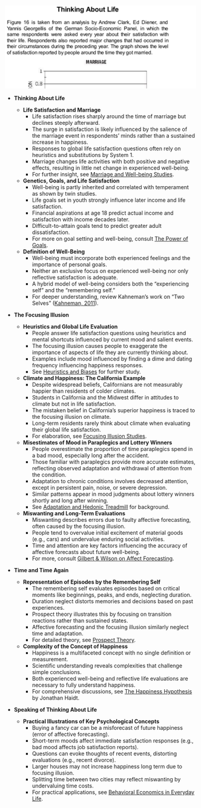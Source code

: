 ![ch38-thinking-life-TFaS](ch38-thinking-life-TFaS.best.png)

- **Thinking About Life**
  - **Life Satisfaction and Marriage**
    - Life satisfaction rises sharply around the time of marriage but declines steeply afterward.  
    - The surge in satisfaction is likely influenced by the salience of the marriage event in respondents’ minds rather than a sustained increase in happiness.  
    - Responses to global life satisfaction questions often rely on heuristics and substitutions by System 1.  
    - Marriage changes life activities with both positive and negative effects, resulting in little net change in experienced well-being.  
    - For further insight, see [Marriage and Well-being Studies](https://scholar.google.com/scholar?q=marriage+well-being).  
  - **Genetics, Goals, and Life Satisfaction**
    - Well-being is partly inherited and correlated with temperament as shown by twin studies.  
    - Life goals set in youth strongly influence later income and life satisfaction.  
    - Financial aspirations at age 18 predict actual income and satisfaction with income decades later.  
    - Difficult-to-attain goals tend to predict greater adult dissatisfaction.  
    - For more on goal setting and well-being, consult [The Power of Goals](https://www.apa.org/pubs/journals/releases/amp-a0034719.pdf).  
  - **Definition of Well-Being**
    - Well-being must incorporate both experienced feelings and the importance of personal goals.  
    - Neither an exclusive focus on experienced well-being nor only reflective satisfaction is adequate.  
    - A hybrid model of well-being considers both the “experiencing self” and the “remembering self.”  
    - For deeper understanding, review Kahneman’s work on “Two Selves” ([Kahneman, 2011](https://www.aeaweb.org/articles?id=10.1257/jep.25.1.3)).  

- **The Focusing Illusion**
  - **Heuristics and Global Life Evaluation**
    - People answer life satisfaction questions using heuristics and mental shortcuts influenced by current mood and salient events.  
    - The focusing illusion causes people to exaggerate the importance of aspects of life they are currently thinking about.  
    - Examples include mood influenced by finding a dime and dating frequency influencing happiness responses.  
    - See [Heuristics and Biases](https://en.wikipedia.org/wiki/Heuristics_in_judgment_and_decision-making) for further study.  
  - **Climate and Happiness: The California Example**
    - Despite widespread beliefs, Californians are not measurably happier than residents of colder climates.  
    - Students in California and the Midwest differ in attitudes to climate but not in life satisfaction.  
    - The mistaken belief in California’s superior happiness is traced to the focusing illusion on climate.  
    - Long-term residents rarely think about climate when evaluating their global life satisfaction.  
    - For elaboration, see [Focusing Illusion Studies](https://scholar.google.com/scholar?q=focusing+illusion).  
  - **Misestimates of Mood in Paraplegics and Lottery Winners**
    - People overestimate the proportion of time paraplegics spend in a bad mood, especially long after the accident.  
    - Those familiar with paraplegics provide more accurate estimates, reflecting observed adaptation and withdrawal of attention from the condition.  
    - Adaptation to chronic conditions involves decreased attention, except in persistent pain, noise, or severe depression.  
    - Similar patterns appear in mood judgments about lottery winners shortly and long after winning.  
    - See [Adaptation and Hedonic Treadmill](https://positivepsychology.com/hedonic-treadmill/) for background.  
  - **Miswanting and Long-Term Evaluations**
    - Miswanting describes errors due to faulty affective forecasting, often caused by the focusing illusion.  
    - People tend to overvalue initial excitement of material goods (e.g., cars) and undervalue enduring social activities.  
    - Time and attention are key factors influencing the accuracy of affective forecasts about future well-being.  
    - For more, consult [Gilbert & Wilson on Affect Forecasting](https://www.ncbi.nlm.nih.gov/pmc/articles/PMC2791912/).  

- **Time and Time Again**
  - **Representation of Episodes by the Remembering Self**
    - The remembering self evaluates episodes based on critical moments like beginnings, peaks, and ends, neglecting duration.  
    - Duration neglect distorts memories and decisions based on past experiences.  
    - Prospect theory illustrates this by focusing on transition reactions rather than sustained states.  
    - Affective forecasting and the focusing illusion similarly neglect time and adaptation.  
    - For detailed theory, see [Prospect Theory](https://www.princeton.edu/~kahneman/docs/Publications/prospect_theory.pdf).  
  - **Complexity of the Concept of Happiness**
    - Happiness is a multifaceted concept with no single definition or measurement.  
    - Scientific understanding reveals complexities that challenge simple conclusions.  
    - Both experienced well-being and reflective life evaluations are necessary to fully understand happiness.  
    - For comprehensive discussions, see [The Happiness Hypothesis](https://www.amazon.com/Happiness-Hypothesis-Finding-Modern-Ancient/dp/0465028020) by Jonathan Haidt.  

- **Speaking of Thinking About Life**
  - **Practical Illustrations of Key Psychological Concepts**
    - Buying a fancy car can be a misforecast of future happiness (error of affective forecasting).  
    - Short-term moods affect immediate satisfaction responses (e.g., bad mood affects job satisfaction reports).  
    - Questions can evoke thoughts of recent events, distorting evaluations (e.g., recent divorce).  
    - Larger houses may not increase happiness long term due to focusing illusion.  
    - Splitting time between two cities may reflect miswanting by undervaluing time costs.  
    - For practical applications, see [Behavioral Economics in Everyday Life](https://behavioraleconomics.com/resources/mini-encyclopedia-of-be/).
